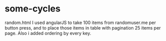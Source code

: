 # some-cycles
random.html
I used angularJS to take 100 items from randomuser.me per button press, and to place those items in table with pagination 25 items per page.
Also i added ordering by every key.
